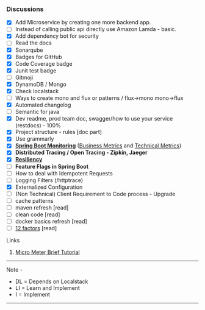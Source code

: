 ### Discussions

- [x] Add Microservice by creating one more backend app.
- [ ] Instead of calling public api directly use Amazon Lamda - basic.
- [x] Add dependency bot for security
- [ ] Read the docs
- [x] Sonarqube
- [x] Badges for GitHub
- [x] Code Coverage badge
- [x] Junit test badge
- [ ] Gitmoji
- [x] DynamoDB / Mongo
- [x] Check localstack
- [ ] Ways to create mono and flux or patterns / flux->mono mono->flux
- [x] Automated changelog
- [ ] Semantic for java
- [x] Dev readme, prod team doc, swagger/how to use your service (restdocs) - 100%
- [x] Project structure - rules [doc part]
- [x] Use grammarly
- [x] **[Spring Boot Monitoring](https://medium.com/javarevisited/springboot-app-monitoring-with-grafana-prometheus-7c723f0dec15)** ([Business Metrics](https://docs.spring.io/spring-metrics/docs/current/public/prometheus)
  and [Technical Metrics]())
- [x] **Distributed Tracing / Open Tracing - Zipkin, Jaeger**
- [x] **[Resiliency](https://resilience4j.readme.io/)**
- [ ] **Feature Flags in Spring Boot**
- [ ] How to deal with Idempotent Requests
- [ ] Logging Filters (/httptrace)
- [x] Externalized Configuration
- [ ] (Non Technical) Client Requirement to Code process - Upgrade
- [ ] cache patterns
- [ ] maven refresh [read]
- [ ] clean code [read]
- [ ] docker basics refresh [read]
- [ ] [12 factors](https://12factor.net/) [read]

Links

1. [Micro Meter Brief Tutorial](https://www.youtube.com/watch?v=JAdxO1XboJY)

--------------
Note -

- DL = Depends on Localstack
- LI = Learn and Implement
- I = Implement

-----------





